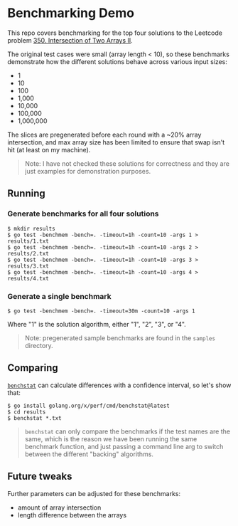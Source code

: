 # Benchmarking Demo

This repo covers benchmarking for the top four solutions to the Leetcode problem [350. Intersection of Two Arrays II](https://leetcode.com/problems/intersection-of-two-arrays-ii/description/?envType=daily-question&envId=2024-07-02).

The original test cases were small (array length < 10), so these benchmarks demonstrate how the different solutions behave across various input sizes:
- 1
- 10
- 100
- 1,000
- 10,000
- 100,000
- 1,000,000

The slices are pregenerated before each round with a ~20% array intersection, and max array size has been limited to ensure that swap isn't hit (at least on my machine).

> Note: I have not checked these solutions for correctness and they are just examples for demonstration purposes.

## Running 

### Generate benchmarks for all four solutions

```shell
$ mkdir results
$ go test -benchmem -bench=. -timeout=1h -count=10 -args 1 > results/1.txt
$ go test -benchmem -bench=. -timeout=1h -count=10 -args 2 > results/2.txt
$ go test -benchmem -bench=. -timeout=1h -count=10 -args 3 > results/3.txt
$ go test -benchmem -bench=. -timeout=1h -count=10 -args 4 > results/4.txt
```

### Generate a single benchmark

```shell
$ go test -benchmem -bench=. -timeout=30m -count=10 -args 1 
```
Where "1" is the solution algorithm, either "1", "2", "3", or "4".

> Note: pregenerated sample benchmarks are found in the `samples` directory.

## Comparing

[`benchstat`](https://pkg.go.dev/golang.org/x/perf/cmd/benchstat) can calculate differences with a confidence interval, so let's show that:
```shell
$ go install golang.org/x/perf/cmd/benchstat@latest
$ cd results
$ benchstat *.txt
```

> `benchstat` can only compare the benchmarks if the test names are the same, which is the reason we have been running the same benchmark function, and just passing a command line arg to switch between the different "backing" algorithms.

## Future tweaks

Further parameters can be adjusted for these benchmarks:
- amount of array intersection 
- length difference between the arrays